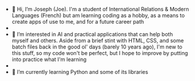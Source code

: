 - 👋 Hi, I’m Joseph (Joe). I'm a student of International Relations & Modern Languages (French) but am learning coding as a hobby, as a means to create apps of use to me, and for a future career path
- 
- 👀 I’m interested in AI and practical applications that can help both myself and others. Aside from a brief stint with HTML, CSS, and some batch files back in the good ol' days (barely 10 years ago), I'm new to this stuff, so my code won't be perfect, but I hope to improve by putting into practice what I'm learning
- 
- 🌱 I’m currently learning Python and some of its libraries

<!---
JoeEnterAUsername/JoeEnterAUsername is a ✨ special ✨ repository because its `README.md` (this file) appears on your GitHub profile.
You can click the Preview link to take a look at your changes.
--->
